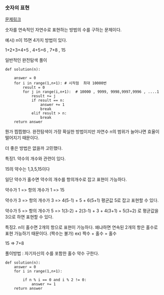 
### 숫자의 표현

[문제링크](https://school.programmers.co.kr/learn/courses/30/lessons/12924)

숫자를 연속적인 자연수로 표현하는 방법의 수를 구하는 문제이다.

예시) n이 15면 4가지 방법이 있다.

1+2+3+4+5 , 4+5+6 , 7+8 , 15

일반적인 완전탐색 풀이
```
def solution(n):

    answer = 0
    for i in range(1,n+1): # 시작점  최대 10000번
        result = 0
        for j in range(i,n+1):  # 10000 , 9999, 9998,9997,9996 , ....1
            result += j
            if result == n:
                answer += 1
                break
            elif result > n:
                break
    return answer
```

뭔가 찝찝했다. 완전탐색이 가장 확실한 방법이지만 자연수 n의 범위가 늘어나면 효율이 떨어지기 때문이다.

더 좋은 방법은 없을까 고민했다.

특징1. 약수의 개수와 관련이 있다.

15의 약수는 1,3,5,15이다

일단 약수가 홀수면 약수의 개수를 항의개수로 잡고 표현이 가능하다. 

약수가 1 => 항의 개수가 1 => 15

약수가 3 => 항의 개수가 3 => 4(5-1) + 5 + 6(5+1)  평균값 5로 잡고 표현할 수 있다.

약수가 5 => 항의 개수가 5 => 1(3-2) + 2(3-1) + 3 + 4(3+1) + 5(3+2) 로 평균값을 3으로 하면 표현할 수 있다.


특징2. n이 홀수면 2개의 항으로 표현이 가능하다. 왜냐하면 연속된 2개의 항은 홀수로 표현 가능하기 때문이다. (짝수는 불가) ex) 짝수 + 홀수 = 홀수

15 => 7+8

풀이방법 : 자기자신의 수를 포함한 홀수 약수 구한다.

```
def solution(n):
    answer = 0
    for i in range(1,n+1):
        
        if n % i == 0 and i % 2 != 0:
            answer += 1
    return answer
```
